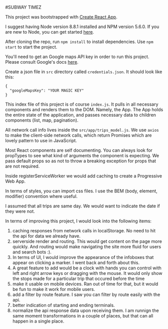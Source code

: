 #SUBWAY TIMEZ

This project was bootstrapped with [Create React App](https://github.com/facebookincubator/create-react-app).

I suggest having Node version 8.8.1 installed and NPM version 5.6.0. If you  are new to Node, you can get started [here](https://nodejs.org/en/download/).

After cloning the repo, run `npm install` to install dependencies. Use `npm start` to start the project.

You'll need to get an Google maps API key in order to run this project. Please consult Google's docs [here](https://developers.google.com/maps/documentation/javascript/get-api-key).

Create a json file in `src` directory called `credentials.json`. It should look like this:
```
{
  "googleMapsKey": "YOUR MAGIC KEY"
}
```

This index file of this project is of course `index.js`. It pulls in all necessary components and renders them to the DOM. Namely, the App. The App holds the entire state of the application, and passes necessary data to children components (list, map, pagination).

All network call info lives inside the `src/app/trips_model.js`. We use `axios` to make the client-side network calls, which return Promises which are lovely pattern to use in JavaScript.

Most React components are self documenting. You can always look for propTypes to see what kind of arguments the component is expecting. We pass default props so as not to throw a breaking exception for props that are not required.

Inside registerServiceWorker we would add caching to create a Progressive Web App.

In terms of styles, you can import css files.  I use the BEM (body, element, modifier) convention where useful.

I assumed that all trips are same day. We would want to indicate the date if they were not.

In terms of improving this project, I would look into the following items:

1) caching responses from network calls in localStorage. No need to hit the api for data we already have.
2) serverside render and routing. This would get content on the page more quickly. And routing would make navigating the site more fluid for users and search bots :).
3) In terms of UI, I would improve the appearance of the infoboxes that appear on clicking a marker. I went back and forth about this.
4) A great feature to add would be a clock with hands you can control with left and right arrow keys or dragging with the mouse. It would only show the stops made for a particular trip that occured before the time
5) make it usable on mobile devices. Ran out of time for that, but it would be fun to make it work for mobile users.
6) add a filter by route feature. I saw you can filter by route easily with the api.
7) better indication of starting and ending terminals.
8) normalize the api response data upon receiving them. I am runnign the same moment transformations in a couple of places, but that can all happen in a single place.



